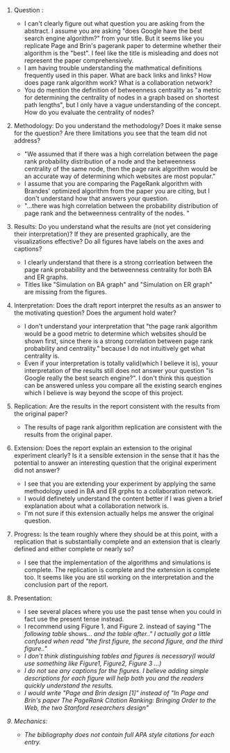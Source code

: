 1. Question :
    * I can't clearly figure out what question you are asking from the abstract. I assume you are asking "does Google have the best search engine algorithm?" from your title. But it seems like you replicate Page and Brin's pagerank paper to determine whether their algorithm is the "best". I feel like the title is misleading and does not represent the paper comprehensively.
    * I am having trouble understanding the mathmatical definitions frequently used in this paper. What are back links and links? How does page rank algorithm work? What is a collaboration network?
    * You do mention the definition of betweenness centrality as "a metric for determining the centrality of nodes in a graph based on shortest path lengths", but I only have a vague understanding of the concept. How do you evaluate the centrality of nodes?

2. Methodology: Do you understand the methodology?  Does it make sense for the question?  Are there limitations you see that the team did not address?
      * "We assumed that if there was a high correlation between the page rank probability distribution of a node and the betweenness centrality of the same node, then the page rank algorithm would be an accurate way of determining which websites are most popular."
      * I assume that you are comparing the PageRank algorithm with Brandes' optimized algorithm from the paper you are citing, but I don't understand how that answers your question.
      * "...there was high correlation between the probability distribution of page rank and the betweenness centrality of the nodes. "

3. Results: Do you understand what the results are (not yet considering their interpretation)?  If they are presented graphically, are the visualizations effective?  Do all figures have labels on the axes and captions?

      * I clearly understand that there is a strong corrleation between the page rank probability and the betweenness centrality for both BA and ER graphs.
      * Titles like "Simulation on BA graph" and "Simulation on ER graph" are missing from the figures.

4. Interpretation: Does the draft report interpret the results as an answer to the motivating question?  Does the argument hold water?
      * I don't understand your interpretation that "the page rank algorithm would be a good metric to determine which websites should be shown first, since there is a strong correlation between page rank probability and centrality." because I do not intuitively get what centrality is.
      * Even if your interpretation is totally valid(which I believe it is), youur interpretation of the results still does not answer your question "is Google really the best search engine?". I don't think this question can be answered unless you compare all the existing search engines which I believe is way beyond the scope of this project.

5. Replication: Are the results in the report consistent with the results from the original paper?
      * The results of page rank algorithm replication are consistent with the results from the original paper.

6. Extension: Does the report explain an extension to the original experiment clearly?  Is it a sensible extension in the sense that it has the potential to answer an interesting question that the original experiment did not answer?
      * I see that you are extending your experiment by applying the same methodology used in BA and ER grphs to a collaboration network.
      * I would definetely understand the content better if I was given a brief explanation about what a collaboration network is.
      * I'm not sure if this extension actually helps me answer the original question.

7. Progress: Is the team roughly where they should be at this point, with a replication that is substantially complete and an extension that is clearly defined and either complete or nearly so?
      * I see that the implementation of the algorithms and simulations is complete. The replication is complete and the extension is complete too. It seems like you are stil working on the interpretation and the conclusion part of the report.

8. Presentation:
    * I see several places where you use the past tense when you could in fact use the present tense instead.
    * I recommend using Figure 1. and Figure 2. instead of saying "The <i> following table </i>shows... <i>and the table after<i>.." I actually got a little confused when read "the first figure, the second figure, and the third figure.."
    * I don't think distinguishing tables and figures is necessary(I would use something like Figure1, Figure2, Figure 3 ...)
    * I do not see any captions for the figures. I believe adding simple descriptions for each figure will help both you and the readers quickly understand the results.
    * I would write "Page and Brin design [1]" instead of "In Page and Brin's paper The PageRank Citation Ranking: Bringing Order to the Web, the two Stanford researchers design"

9. Mechanics:
    * The bibliography does not contain full APA style citations for each entry.
